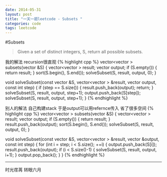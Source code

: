 ```yaml
---
date: 2014-05-31
layout: post
title: "一天一题leetcode - Subsets "
categories: code
tags: leetcode
---
```


#Subsets
>Given a set of distinct integers, S, return all possible subsets.   

我的解法 recursion很直观
{% highlight cpp %}
vector<vector<int> > subsets(vector<int> &S) {
    vector<vector<int> > result;
    vector<int> output;
    if (S.empty()) {
        return result;
    }
    sort(S.begin(), S.end());
    solveSubset(S, result, output, 0);
}

void solveSubset(const vector<int> &S,
    vector<vector<int> > &result,
    vector<int> output,
    const int step) {
    if (step == S.size()) {
        result.push_back(output);
        return;
    }
    solveSubset(S, result, output, step+1);
    output.push_back(S[step]);
    solveSubset(S, result, output, step+1);
}
{% endhighlight %}

别人的解法 自己构建stack 于是output可以用refernce传入 省了很多空间
{% highlight cpp %}
vector<vector<int> > subsets(vector<int> &S) {
    vector<vector<int> > result;
    vector<int> output;
    if (S.empty()) {
        return result;
    }
    result.push_back(output);
    sort(S.begin(), S.end());
    solveSubset(S, result, output, 0);
}

void solveSubset(const vector<int> &S,
    vector<vector<int> > &result,
    vector<int> &output,
    const int step) {
    for (int i = step; i < S.size(); ++i) {
        output.push_back(S[i]);
        result.push_back(output);
        if (i < S.size()-1) {
            solveSubset(S, result, output, i+1);
        }
        output.pop_back();
    }
}
{% endhighlight %}

---
时光荏苒 转眼六月